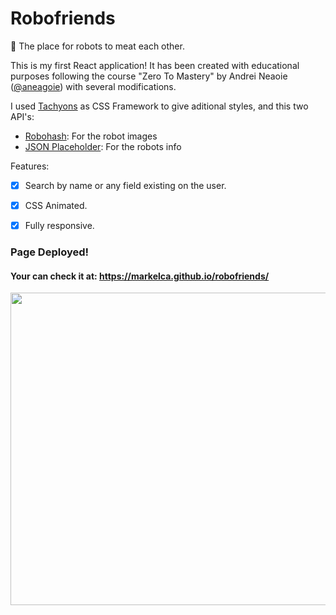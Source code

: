 # Robofriends
🤖 The place for robots to meat each other.

This is my first React application! It has been created with educational purposes following the course "Zero To Mastery" by Andrei Neaoie ([@aneagoie](https://github.com/aneagoie)) with several modifications.

I used [Tachyons](https://tachyons.io/) as CSS Framework to give aditional styles, and this two API's:
- [Robohash](https://robohash.org/): For the robot images
- [JSON Placeholder](https://jsonplaceholder.typicode.com/): For the robots info

Features:
- [X] Search by name or any field existing on the user.
- [X] CSS Animated.
- [X] Fully responsive.


### Page Deployed!
#### Your can check it at: https://markelca.github.io/robofriends/

<div align='center'>
<img width='530px' height='500px' src='https://user-images.githubusercontent.com/76633510/121918552-6fa5d880-cd36-11eb-9145-82cfbcd0f9df.png'>
</div>

